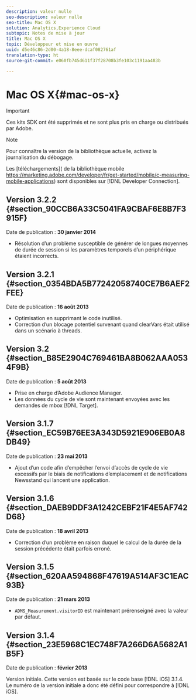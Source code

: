 ```yaml
---
description: valeur nulle
seo-description: valeur nulle
seo-title: Mac OS X
solution: Analytics,Experience Cloud
subtopic: Notes de mise à jour
title: Mac OS X
topic: Développeur et mise en œuvre
uuid: d5e46c86-2d00-4a18-8eee-dcaf082761af
translation-type: ht
source-git-commit: e060fb745d611f37f28708b3fe103c1191aa483b

---
```



# Mac OS X{#mac-os-x}

>[!IMPORTANT]
>
>Ces kits SDK ont été supprimés et ne sont plus pris en charge ou distribués par Adobe.

>[!NOTE]
>
>Pour connaître la version de la bibliothèque actuelle, activez la journalisation du débogage.

Les [téléchargements]( de la bibliothèque mobile https://marketing.adobe.com/developer/fr/get-started/mobile/c-measuring-mobile-applications) sont disponibles sur [!DNL Developer Connection].

## Version 3.2.2 {#section_90CCB6A33C5041FA9CBAF6E8B7F3915F}

Date de publication : **30 janvier 2014**

* Résolution d’un problème susceptible de générer de longues moyennes de durée de session si les paramètres temporels d’un périphérique étaient incorrects.

## Version 3.2.1 {#section_0354BDA5B77242058740CE7B6AEF2FEE}

Date de publication : **16 août 2013**

* Optimisation en supprimant le code inutilisé.
* Correction d’un blocage potentiel survenant quand clearVars était utilisé dans un scénario à threads.

## Version 3.2 {#section_B85E2904C769461BA8B062AAA0534F9B}

Date de publication : **5 août 2013**

* Prise en charge d’Adobe Audience Manager.
* Les données du cycle de vie sont maintenant envoyées avec les demandes de mbox [!DNL Target].

## Version 3.1.7 {#section_EC59B76EE3A343D5921E906EB0A8DB49}

Date de publication : **23 mai 2013**

* Ajout d’un code afin d’empêcher l’envoi d’accès de cycle de vie excessifs par le biais de notifications d’emplacement et de notifications Newsstand qui lancent une application.

## Version 3.1.6 {#section_DAEB9DDF3A1242CEBF21F4E5AF742D68}

Date de publication : **18 avril 2013**

* Correction d’un problème en raison duquel le calcul de la durée de la session précédente était parfois erroné.

## Version 3.1.5 {#section_620AA594868F47619A514AF3C1EAC93B}

Date de publication : **21 mars 2013**

* `ADMS_Measurement.visitorID` est maintenant prérenseigné avec la valeur par défaut.

## Version 3.1.4 {#section_23E5968C1EC748F7A266D6A5682A1B5F}

Date de publication : **février 2013**

Version initiale. Cette version est basée sur le code base [!DNL iOS] 3.1.4. Le numéro de la version initiale a donc été défini pour correspondre à [!DNL iOS].
